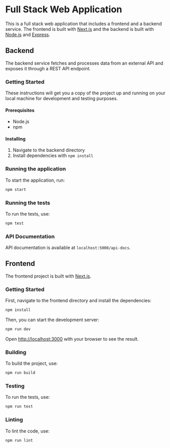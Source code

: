 # Full Stack Web Application

This is a full stack web application that includes a frontend and a backend service. The frontend is built with [Next.js](https://nextjs.org/) and the backend is built with [Node.js](https://nodejs.org/) and [Express](https://expressjs.com/).

## Backend

The backend service fetches and processes data from an external API and exposes it through a REST API endpoint.

### Getting Started

These instructions will get you a copy of the project up and running on your local machine for development and testing purposes.

#### Prerequisites

- Node.js
- npm

#### Installing

1. Navigate to the backend directory
2. Install dependencies with `npm install`

### Running the application

To start the application, run:

```sh
npm start
```

### Running the tests

To run the tests, use:

```sh
npm test
```

### API Documentation

API documentation is available at `localhost:5000/api-docs`.

## Frontend

The frontend project is built with [Next.js](https://nextjs.org/).

### Getting Started

First, navigate to the frontend directory and install the dependencies:

```bash
npm install
```

Then, you can start the development server:

```bash
npm run dev
```

Open [http://localhost:3000](http://localhost:3000) with your browser to see the result.

### Building

To build the project, use:

```bash
npm run build
```

### Testing

To run the tests, use:

```bash
npm run test
```

### Linting

To lint the code, use:

```bash
npm run lint
```
